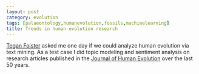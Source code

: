 ```yaml
---
layout: post
category: evolution
tags: [palaeontology,humanevolution,fossils,machinelearning]
title: Trends in human evolution research 
---
```


[Tegan Foister](https://www2.helsinki.fi/en/people/people-finder/tegan-foister-9421865) asked me one day if we could analyze human evolution via text mining. As a test case I did topic modeling and sentiment analysis on research articles published in the [Journal of Human Evolution](https://www.journals.elsevier.com/journal-of-human-evolution) over the last 50 years.
